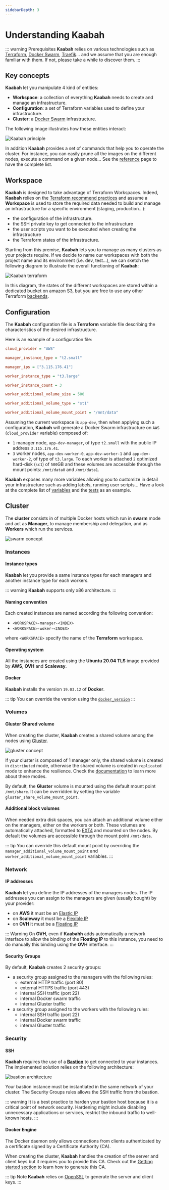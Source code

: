 ```yaml
---
sidebarDepth: 3
---
```


# Understanding Kaabah

::: warning Prerequisites 
**Kaabah** relies on various technologies such as [Terraform](https://www.terraform.io/), [Docker Swarm](https://docs.docker.com/engine/swarm/), [Traefik](https://traefik.io)... and we assume that you are enough familiar with them. If not, please take a while to discover them.
:::

## Key concepts

**Kaabah** let you manipulate 4 kind of entities:
* **Workspace**: a collection of everything **Kaabah** needs to create and manage an infrastructure.
* **Configuration**: a set of Terraform variables used to define your infrastructure.
* **Cluster**: a [Docker Swarm](https://docs.docker.com/engine/swarm/key-concepts/) infrastructure. 
  
The following image illustrates how these entities interact:

![Kaabah principle](../assets/kaabah-principle.svg)

In addition **Kaabah** provides a set of commands that help you to operate the cluster. For instance, you can easily prune all the images on the different nodes, execute a command on a given node... See the [reference](../reference/helper-commands) page to have the complete list.

## Workspace

**Kaabah** is designed to take advantage of Terraform Workspaces. Indeed, **Kaabah** relies on the [Terraform recommend practices](https://www.terraform.io/docs/enterprise/guides/recommended-practices/part1.html#the-recommended-terraform-workspace-structure) and assume a **Workspace** is used to store the required data needed to build and manage an infrastructure for a specific environment (staging, production...):
* the configuration of the infrastructure.
* the SSH private key to get connected to the infrastructure
* the user scripts you want to be executed when creating the infrastructure
* the Terraform states of the infrastructure.

Starting from this premise, **Kaabah** lets you to manage as many clusters as your projects require. If we decide to name our workspaces with both the project name and its environment (i.e. dev, test...), we can sketch the following diagram to illustrate the overall functioning of **Kaabah**:

![Kaabah terraform](../assets/kaabah-terraform.svg)

In this diagram, the states of the different workspaces are stored within a dedicated bucket on amazon S3, but you are free to use any other Terraform [backends](https://www.terraform.io/docs/backends/).

## Configuration

The **Kaabah** configuration file is a **Terraform** variable file describing the characteristics of the desired infrastructure.

Here is an example of a configuration file:

```ini
cloud_provider = "AWS"

manager_instance_type = "t2.small"

manager_ips = ["3.115.176.41"]

worker_instance_type = "t3.large"

worker_instance_count = 3

worker_additional_volume_size = 500

worker_additional_volume_type = "st1"

worker_additional_volume_mount_point = "/mnt/data"

```

Assuming the current workspace is `app-dev`, then when applying such a configuration, **Kaabah** will generate a Docker Swarm infrastructure on `AWS` (`cloud_provider` variable) composed of:
* `1` manager node, `app-dev-manager`, of type `t2.small` with the public IP address `3.115.176.41`.
* `3` worker nodes, `app-dev-worker-0`, `app-dev-worker-1` and `app-dev-worker-2`, of type of `t3.large`. To each worker is attached `2` optimized hard-disk (`sc1`) of `500`GB and these volumes are accessible through the mount points: `/mnt/data0` and `/mnt/data1`.

**Kaabah** exposes many more variables allowing you to customize in detail your infrastructure such as adding labels, running user scripts... Have a look at the complete list of [variables](../reference/configuration-variables.md) and the [tests](https://github.com/kalisio/kaabah/tree/master/tests) as an example.

## Cluster

The **cluster** consists in of multiple Docker hosts which run in **swarm** mode and act as **Manager**, to manage membership and delegation, and as **Workers** which run the services. 

![swarm concept](./../assets/kaabah-swarm.svg)

### Instances

#### Instance types

**Kaabah** let you provide a same instance types for each managers and another instance type for each workers. 

::: warning
**Kaabah** supports only x86 architecture.
:::

#### Naming convention

Each created instances are named according the following convention:
-  `<WORKSPACE>-manager-<INDEX>`
-  `<WORKSPACE>-woker-<INDEX>`

where `<WORKSPACE>` specify the name of the **Terraform** workspace.

#### Operating system

All the instances are created using the **Ubuntu 20.04 TLS** image provided by **AWS**, **OVH** and **Scaleway**.

#### Docker

**Kaabah** installs the version `19.03.12` of **Docker**.

::: tip
You can override the version using the [`docker_version`](../reference/configuration-variables.md#docker)
:::

### Volumes

#### Gluster Shared volume

When creating the cluster, **Kaabah** creates a shared volume among the nodes using [Gluster](https://www.gluster.org/). 

![gluster concept](../assets/kaabah-gluster.svg)

If your cluster is composed of 1 manager only, the shared volume is created in `distributed` mode, otherwise the shared volume is created in `replicated` mode to enhance the resilience. Check the [documentation](https://docs.gluster.org/en/latest/Administrator%20Guide/Setting%20Up%20Volumes/#creating-distributed-volumes) to learn more about these modes.

By default, the **Gluster** volume is mounted using the default mount point `/mnt/share`. It can be overridden by setting the variable `gluster_share_volume_mount_point`.

#### Additional block volumes

When needed extra disk spaces, you can attach an additional volume either on the managers, either on the workers or both. These volumes are automatically attached, formatted to [EXT4](https://en.wikipedia.org/wiki/Ext4) and mounted on the nodes. By default the volumes are accessible through the mount point `/mnt/data`. 


::: tip
You can override this default mount point by overriding the `manager_additional_volume_mount_point` and `worker_additional_volume_mount_point` variables.
:::

### Network

#### IP addresses

**Kaabah** let you define the IP addresses of the managers nodes. The IP addresses you can assign to the managers are given (usually bought) by your provider:

* on **AWS** it must be an [Elastic IP](https://docs.aws.amazon.com/AWSEC2/latest/UserGuide/elastic-ip-addresses-eip.html)
* on **Scaleway** it must be a [Flexible IP](https://www.scaleway.com/en/faq/servers/network/#-What-is-a-flexible-IP-address)
* on **OVH** it must be a [Floating IP](https://www.ovhcloud.com/en/bare-metal/ip/)

::: Warning
On **OVH**, even if **Kaabahh** adds automatically a network interface to allow the binding of the **Floating IP** to this instance, you need to do manually this binding using the **OVH** interface.
:::

#### Security Groups

By default, **Kaabah** creates 2 security groups:
* a security group assigned to the managers with the following rules:
  * external HTTP traffic (port 80)
  * external HTTPS traffic (port 443)
  * internal SSH traffic (port 22)
  * internal Docker swarm traffic
  * internal Gluster traffic
* a security group assigned to the workers with the following rules:
  * internal SSH traffic (port 22)
  * internal Docker swarm traffic
  * internal Gluster traffic

### Security

#### SSH

**Kaabah** requires the use of a [**Bastion**](https://en.wikipedia.org/wiki/Bastion_host) to get connected to your instances.
The implemented solution relies on the following architecture:


![bastion architecture](./../assets/bastion-architecture.svg)


Your bastion instance must be instantiated in the same network of your cluster. The Security Groups rules allows the SSH traffic from the bastion.

::: warning
It is a best practice to harden your bastion host because it is a critical point of network security. Hardening might include disabling 
unnecessary applications or services, restrict the inbound traffic to well-known hosts.
:::

#### Docker Engine

The Docker daemon only allows connections from clients authenticated by a certificate signed by a Certificate Authority (CA). 

When creating the cluster, **Kaabah** handles the creation of the server and client keys but it requires you to provide this CA. Check out the [Getting started section](./getting-started.md) to learn how to generate this CA.

::: tip Note
**Kaabah** relies on [OpenSSL](https://www.openssl.org/) to generate the server and client keys.
:::

